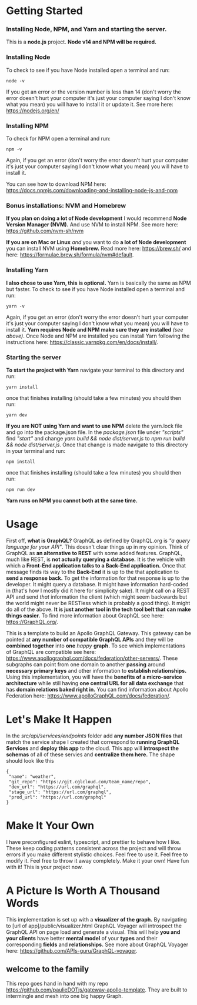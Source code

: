 # Getting Started

### Installing Node, NPM, and Yarn and starting the server.

This is a **node.js** project. **Node v14 and NPM will be required.**

### Installing Node

To check to see if you have Node installed open a terminal and run:

```
node -v
```

If you get an error or the version number is less than 14 (don't worry the error doesn't hurt your computer it's just your computer saying I don't know what you mean) you will have to install it or update it. See more here: https://nodejs.org/en/

### Installing NPM

To check for NPM open a terminal and run:

```
npm -v
```

Again, if you get an error (don't worry the error doesn't hurt your computer it's just your computer saying I don't know what you mean) you will have to install it.

You can see how to download NPM here: https://docs.npmjs.com/downloading-and-installing-node-js-and-npm

### Bonus installations: NVM and Homebrew

**If you plan on doing a lot of Node development** I would recommend **Node Version Manager (NVM).** And use NVM to install NPM. See more here: https://github.com/nvm-sh/nvm

**If you are on Mac or Linux** _and_ you want to do **a lot of Node development** you can install NVM using **Homebrew.** Read more here: https://brew.sh/ and here: https://formulae.brew.sh/formula/nvm#default.

### Installing Yarn

**I also chose to use Yarn, this is optional.** Yarn is basically the same as NPM but faster. To check to see if you have Node installed open a terminal and run:

```
yarn -v
```

Again, if you get an error (don't worry the error doesn't hurt your computer it's just your computer saying I don't know what you mean) you will have to install it. **Yarn requires Node and NPM make sure they are installed** _(see above)_. Once Node and NPM are installed you can install Yarn following the instructions here: https://classic.yarnpkg.com/en/docs/install/.

### Starting the server

**To start the project with Yarn** navigate your terminal to this directory and run:

```
yarn install
```

once that finishes installing (should take a few minutes) you should then run:

```
yarn dev
```

**If you are NOT using Yarn and want to use NPM** delete the yarn.lock file and go into the package.json file. In the _package.json_ file under _"scripts"_ find _"start"_ and change _yarn build && node dist/server.js_ to _npm run build && node dist/server.js_. Once that change is made navigate to this directory in your terminal and run:

```
npm install
```

once that finishes installing (should take a few minutes) you should then run:

```
npm run dev
```

**Yarn runs on NPM you cannot both at the same time.**

# Usage

First off, **what is GraphQL?** GraphQL as defined by GraphQL.org is _"a query language for your API"_. This doesn't clear things up in my opinion. Think of GraphQL as **an alternative to REST** with some added features. GraphQL, much like REST, is **not actually querying a database.** It is the vehicle with which a **Front-End application talks to a Back-End application.** Once that message finds its way to the **Back-End** it is up to the that application to **send a response back.** To get the information for that response is up to the developer. It might query a database. It might have information hard-coded in (that's how I mostly did it here for simplicity sake). It might call on a REST API and send _that_ information the client (which might seem backwards but the world might never be RESTless which is probably a good thing). It might do all of the above. **It is just another tool in the tech tool belt that can make things easier.** To find more information about GraphQL see here: https://GraphQL.org/.

This is a template to build an Apollo GraphQL Gateway. This gateway can be pointed at **any number of compatible GraphQL APIs** and they will be **combined together** into **one** _happy_ **graph.** To see which implementations of GraphQL are compatible see here: https://www.apollographql.com/docs/federation/other-servers/. These subgraphs can point from one domain to another **passing** around **necessary primary keys** and other information to **establish relationships.** Using this implementation, you will have the **benefits of a micro-service architecture** while still having **one central URL for all data exchange** that has **domain relations baked right in.** You can find information about Apollo Federation here: https://www.apolloGraphQL.com/docs/federation/.

# Let's Make It Happen

In the _src/api/services/endpoints_ folder add **any number JSON files** that match the service shape I created that correspond to **running GraphQL Services** and **deploy this app** to the cloud. This app will **introspect the schemas** of all of these servies and **centralize them here.** The shape should look like this

```
{
 "name": "weather",
 "git_repo": "https://git.cglcloud.com/team_name/repo",
 "dev_url": "https://url.com/graphql",
 "stage_url": "https://url.com/graphql",
 "prod_url": "https://url.com/graphql"
}

```

# Make It Your Own


I have preconfigured eslint, typescript, and prettier to behave how I like. These keep coding patterns consistent across the project and will throw errors if you make different stylistic choices. Feel free to use it. Feel free to modify it. Feel free to throw it away completely. Make it your own! Have fun with it! This is your project now.

# A Picture Is Worth A Thousand Words

This implementation is set up with a **visualizer of the graph.** By navigating to [url of app]/public/visualizer.html GraphQL Voyager will introspect the GraphQL API on page load and generate a visual. This will help **you and your clients** have better **mental model** of your **types** and their corresponding **fields** and **relationships.** See more about GraphQL Voyager here: https://github.com/APIs-guru/GraphQL-voyager.

## welcome to the family

This repo goes hand in hand with my repo https://github.com/paulieDOTjs/gateway-apollo-template. They are built to intermingle and mesh into one big happy Graph.
